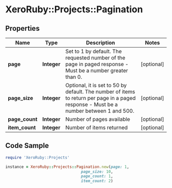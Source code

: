 # XeroRuby::Projects::Pagination

## Properties

Name | Type | Description | Notes
------------ | ------------- | ------------- | -------------
**page** | **Integer** | Set to 1 by default. The requested number of the page in paged response - Must be a number greater than 0. | [optional] 
**page_size** | **Integer** | Optional, it is set to 50 by default. The number of items to return per page in a paged response - Must be a number between 1 and 500. | [optional] 
**page_count** | **Integer** | Number of pages available | [optional] 
**item_count** | **Integer** | Number of items returned | [optional] 

## Code Sample

```ruby
require 'XeroRuby::Projects'

instance = XeroRuby::Projects::Pagination.new(page: 1,
                                 page_size: 10,
                                 page_count: 1,
                                 item_count: 2)
```


